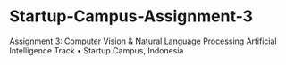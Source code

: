 # Startup-Campus-Assignment-3
Assignment 3: Computer Vision &amp; Natural Language Processing Artificial Intelligence Track • Startup Campus, Indonesia

